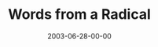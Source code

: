 ---
layout: message
category: message
series: "Letter From a Revolutionary"
title: "Words from a Radical"
date: 2003-06-28-00-00
message_id: 217
audio-description: "A look at themes such as temptation, patience, and anger from the Bible’s Book of James."
audio: "http://www.crossroads.net/audio/2003%20-%20July%20-%20LFAR/LFAR_01_07-29-03_WordsFromARadical.mp3"
audio-title: "Words from a Radical"
audio-duration: "31:04"
---